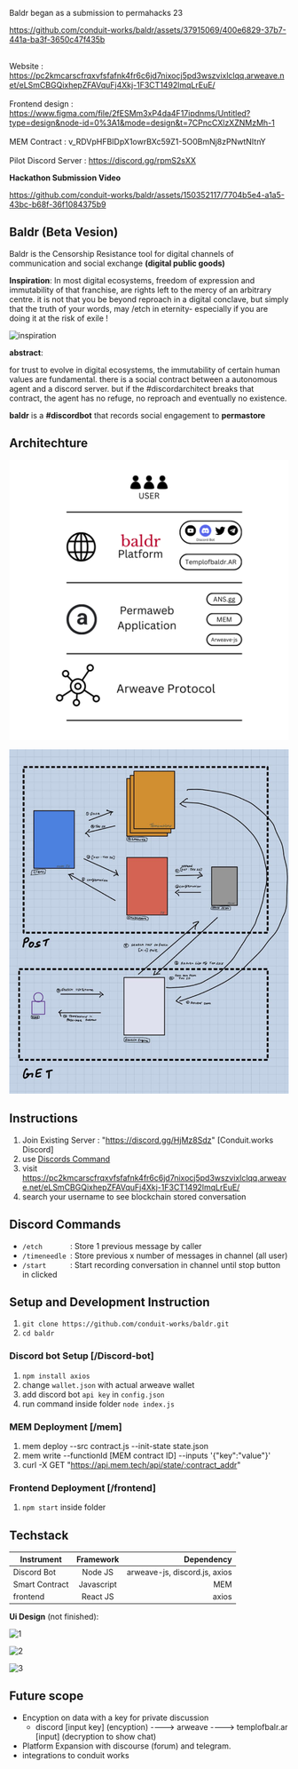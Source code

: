 Baldr began as a submission to permahacks 23 

https://github.com/conduit-works/baldr/assets/37915069/400e6829-37b7-441a-ba3f-3650c47f435b

\
Website     : https://pc2kmcarscfrqxvfsfafnk4fr6c6jd7nixocj5pd3wszvixlclqq.arweave.net/eLSmCBGQixhepZFAVquFj4Xkj-1F3CT1492lmqLrEuE/ \
\
Frontend design  : https://www.figma.com/file/2fESMm3xP4da4F17ipdnms/Untitled?type=design&node-id=0%3A1&mode=design&t=7CPncCXlzXZNMzMh-1  \
\
MEM Contract : v_RDVpHFBIDpX1owrBXc59Z1-5O0BmNj8zPNwtNItnY \
\
Pilot Discord Server : https://discord.gg/rpmS2sXX 

**Hackathon Submission Video**


https://github.com/conduit-works/baldr/assets/150352117/7704b5e4-a1a5-43bc-b68f-36f1084375b9



## Baldr (Beta Vesion)
Baldr is the Censorship Resistance tool for digital channels of communication and social exchange **(digital public goods)**

**Inspiration**:
In most digital ecosystems, freedom of expression and immutability of that franchise, are rights left to the mercy of an arbitrary centre. it is not that you be beyond reproach in a digital conclave, but simply that the truth of your words, may /etch in eternity- especially if you are doing it at the risk of exile !

![inspiration](https://github.com/conduit-works/baldr/assets/150352117/8b0e4781-6445-4bdb-a441-95ea419122ff)


 **abstract**:
 
for trust to evolve in digital ecosystems, the immutability of certain human values are fundamental.  there is a social contract between a autonomous agent and a discord server. but if the #discordarchitect breaks that contract, the agent has no refuge, no reproach and eventually no existence. 

**baldr** is a **#discordbot** that records social engagement to **permastore**

## **Architechture**
![alt text](https://raw.githubusercontent.com/conduit-works/baldr/main/img/architecture.png "Architechture")

![alt text2](https://raw.githubusercontent.com/conduit-works/baldr/main/img/view.jpg "view")



## **Instructions**

1. Join Existing Server : "https://discord.gg/HjMz8Sdz" [Conduit.works Discord]
2. use [Discords Command](https://github.com/conduit-works/baldr/tree/main#discord-commands)
3. visit https://pc2kmcarscfrqxvfsfafnk4fr6c6jd7nixocj5pd3wszvixlclqq.arweave.net/eLSmCBGQixhepZFAVquFj4Xkj-1F3CT1492lmqLrEuE/
4. search your username to see blockchain stored conversation



## **Discord Commands**

- `/etch       `: Store 1 previous message by caller 
- `/timeneedle `: Store previous x number of messages in channel (all user)
- `/start      `: Start recording conversation in channel until stop button in clicked


## Setup and Development Instruction

1. `git clone https://github.com/conduit-works/baldr.git`
2. `cd baldr`

### Discord bot Setup [/Discord-bot]
1. `npm install axios`
2. change `wallet.json` with actual arweave wallet
3. add discord bot `api key` in `config.json`
4. run command inside folder `node index.js`

### MEM Deployment [/mem]

1. mem deploy --src contract.js --init-state state.json
2. mem write --functionId [MEM contract ID] --inputs '{"key":"value"}'
3. curl -X GET "https://api.mem.tech/api/state/:contract_addr"

### Frontend Deployment [/frontend]
1. `npm start` inside folder

## Techstack

| Instrument          | Framework     | Dependency                    |
| ------------------- |:-------------:| -----------------------------:|
| Discord Bot         | Node JS       | arweave-js, discord.js, axios |
| Smart Contract      | Javascript    |                           MEM |
| frontend            | React JS      |                         axios |

**Ui Design** (not finished):

![1](https://github.com/conduit-works/baldr/assets/150352117/e5bd9720-1088-4b82-9394-1fb229d844f9)

![2](https://github.com/conduit-works/baldr/assets/150352117/517ed889-8b84-426a-b413-0cfbf97124f0)

![3](https://github.com/conduit-works/baldr/assets/150352117/e941d1f8-0598-4245-bcbc-024c6bb5e7c2)



## Future scope

- Encyption on data with a key for private discussion
    - discord [input key] (encyption) ----> arweave ---->  templofbalr.ar [input] (decryption to show chat)
- Platform Expansion with discourse (forum) and telegram.
- integrations to conduit works
